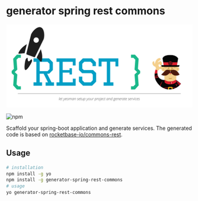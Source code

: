 # generator spring rest commons

![logo](assets/generator-commons-rest.svg)

![npm](https://nodei.co/npm/generator-spring-rest-commons.png?mini=true)

Scaffold your spring-boot application and generate services. The generated code is based on [rocketbase-io/commons-rest](https://github.com/rocketbase-io/commons-rest).

## Usage

```bash
# installation
npm install -g yo
npm install -g generator-spring-rest-commons
# usage
yo generator-spring-rest-commons
```

